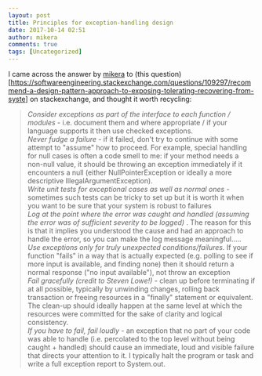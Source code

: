 ```yaml
---
layout: post
title: Principles for exception-handling design
date: 2017-10-14 02:51
author: mikera
comments: true
tags: [Uncategorized]
---
```

I came across the answer by [mikera](https://softwareengineering.stackexchange.com/users/6909/mikera) to (this question)[https://softwareengineering.stackexchange.com/questions/109297/recommend-a-design-pattern-approach-to-exposing-tolerating-recovering-from-syste] on stackexchange, and thought it worth recycling:

>*Consider exceptions as part of the interface to each function / modules* - i.e. document them and where appropriate / if your language supports it then use checked exceptions.  <br>*Never fudge a failure* - if it failed, don't try to continue with some attempt to "assume" how to proceed. For example, special handling for null cases is often a code smell to me: if your method needs a non-null value, it should be throwing an exception immediately if it encounters a null (either NullPointerException or ideally a more descriptive IllegalArgumentException).  <br>*Write unit tests for exceptional cases as well as normal ones* - sometimes such tests can be tricky to set up but it is worth it when you want to be sure that your system is robust to failures  <br>*Log at the point where the error was caught and handled (assuming the error was of sufficient severity to be logged)* . The reason for this is that it implies you understood the cause and had an approach to handle the error, so you can make the log message meaningful.....  <br>*Use exceptions only for truly unexpected conditions/failures.* If your function "fails" in a way that is actually expected (e.g. polling to see if more input is available, and finding none) then it should return a normal response ("no input available"), not throw an exception  <br>*Fail gracefully (credit to Steven Lowe!)* - clean up before terminating if at all possible, typically by unwinding changes, rolling back transaction or freeing resources in a "finally" statement or equivalent. The clean-up should ideally happen at the same level at which the resources were committed for the sake of clarity and logical consistency.  <br>*If you have to fail, fail loudly* - an exception that no part of your code was able to handle (i.e. percolated to the top level without being caught + handled) should cause an immediate, loud and visible failure that directs your attention to it. I typically halt the program or task and write a full exception report to System.out.
